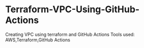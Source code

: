 # Terraform-VPC-Using-GitHub-Actions
Creating VPC using terraform and GitHub Actions
Tools used:
AWS,Terraform,GitHub Actions
